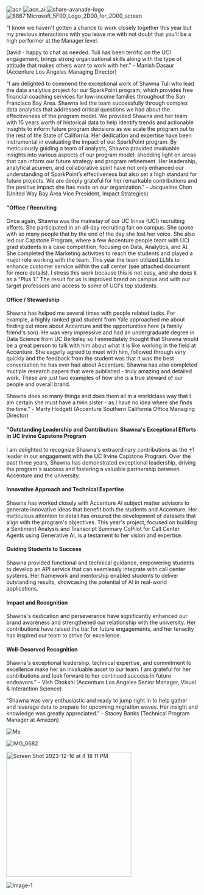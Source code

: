![acn](https://user-images.githubusercontent.com/19508013/171912894-f18aa54b-f9f8-4568-8ce8-2153b0b7db48.png)
![acn_ai](https://user-images.githubusercontent.com/19508013/171912919-7a3e012d-9daa-4758-9e2e-fbed1e74e58c.png)
![share-avanade-logo](https://user-images.githubusercontent.com/19508013/165650731-5b466aff-f2f9-4f61-94be-dd4294929951.jpg)
![8867 Microsoft_5F00_Logo_2D00_for_2D00_screen](https://github.com/shawna-tuli-silicon-valley/avanade-accenture-microsoft-silicon-valley-ai-and-advanced-analytics-2/assets/19508013/eec7d966-d4b8-4f04-bca1-1a378da12783)

"I know we haven't gotten a chance to work closely together this year but my previous interactions with you leave me with not doubt that you'll be a high performer at the Manager level.

David - happy to chat as needed. Tuli has been terrific on the UCI engagement, brings strong organizational skills along with the type of attitude that makes others want to work with her." - Manish Dasaur (Accenture Los Angeles Managing Director)

"I am delighted to commend the exceptional work of Shawna Tuli who lead the data analytics project for our SparkPoint program, which provides free financial coaching services for low-income families throughout the San Francisco Bay Area. Shawna led the team successfully through complex data analytics that addressed critical questions we had about the effectiveness of the program model. We provided Shawna and her team with 15 years worth of historical data to help identify trends and actionable insights to inform future program decisions as we scale the program out to the rest of the State of California. Her dedication and expertise have been instrumental in evaluating the impact of our SparkPoint program. By meticulously guiding a team of analysts, Shawna provided invaluable insights into various aspects of our program model, shedding light on areas that can inform our future strategy and program refinement. Her leadership, analytical acumen, and collaborative spirit have not only enhanced our understanding of SparkPoint’s effectiveness but also set a high standard for future projects. We are deeply grateful for her remarkable contributions and the positive impact she has made on our organization." - Jacqueline Chan (United Way Bay Area Vice President, Impact Strategies)

#### "Office / Recruiting 
Once again, Shawna was the mainstay of our UC Irinve (UCI) recruiting efforts. She participated in an all-day recruiting fair on campus. She spoke with so many people that by the end of the day she lost her voice. She also led our Capstone Program, where a few Accenture people team with UCI grad students in a case competition, focusing on Data, Analytics, and AI. She completed the Marketing activities to reach the students and played a major role working with the team. This year the team utilized LLMs to enhance customer service within the call center (see attached document for more details). I stress this work because this is not easy, and she does it as a "Plus 1." The result for us is improved brand on campus and with our target professors and access to some of UCI's top students. 

#### Office / Stewardship
Shawna has helped me several times with people related tasks. For example, a highly ranked grad student from Yale approached me about finding out more about Accenture and the opportunities here (a family friend's son). He was very impressive and had an undergraduate degree in Data Science from UC Berkeley so I immediately thought that Shawna would be a great person to talk with him about what it is like working in the field at Accenture. She eagerly agreed to meet with him, followed through very quickly and the feedback from the student was that it was the best conversation he has ever had about Accenture. Shawna has also completed multiple research papers that were published - truly amazing and detailed work. These are just two examples of how she is a true steward of our people and overall brand. 

Shawna does so many things and does them all in a worldclass way that I am certain she must have a twin sister - as I have no idea where she finds the time." - Marty Hodgett (Accenture Southern California Office Managing Director) 

#### "Outstanding Leadership and Contribution: Shawna's Exceptional Efforts in UC Irvine Capstone Program
I am delighted to recognize Shawna's extraordinary contributions as the +1 leader in our engagement with the UC Irvine Capstone Program. Over the past three years, Shawna has demonstrated exceptional leadership, driving the program's success and fostering a valuable partnership between Accenture and the university. 

#### Innovative Approach and Technical Expertise
Shawna has worked closely with Accenture AI subject matter advisors to generate innovative ideas that benefit both the students and Accenture. Her meticulous attention to detail has ensured the development of datasets that align with the program's objectives. This year's project, focused on building a Sentiment Analysis and Transcript Summary CoPilot for Call Center Agents using Generative AI, is a testament to her vision and expertise. 

#### Guiding Students to Success
Shawna provided functional and technical guidance, empowering students to develop an API service that can seamlessly integrate with call center systems. Her framework and mentorship enabled students to deliver outstanding results, showcasing the potential of AI in real-world applications.

#### Impact and Recognition
Shawna's dedication and perseverance have significantly enhanced our brand awareness and strengthened our relationship with the university. Her contributions have raised the bar for future engagements, and her tenacity has inspired our team to strive for excellence.

#### Well-Deserved Recognition
Shawna's exceptional leadership, technical expertise, and commitment to excellence make her an invaluable asset to our team. I am grateful for her contributions and look forward to her continued success in future endeavors." - Vish Chokshi (Accenture Los Angeles Senior Manager, Visual & Interaction Science)

"Shawna was very enthusiastic and ready to jump right in to help gather and leverage data to prepare for upcoming migration waves. Her insight and knowledge was greatly appreciated." - Stacey Banks (Technical Program Manager at Amazon) 

![Me](https://github.com/shawna-tuli-silicon-valley/avanade-accenture-microsoft-silicon-valley-ai-and-advanced-analytics-3/assets/19508013/7b94e639-001a-4754-af66-11dd46617707)

![IMG_0682](https://github.com/shawna-tuli-silicon-valley/avanade-accenture-microsoft-silicon-valley-ai-and-advanced-analytics-3/assets/19508013/5d66d3dc-aa3b-49fa-87d7-54262a94e69e)

<img width="328" alt="Screen Shot 2023-12-16 at 4 18 11 PM" src="https://github.com/shawna-tuli-silicon-valley/avanade-accenture-microsoft-silicon-valley-ai-and-advanced-analytics-3/assets/19508013/507d9ea4-8d7e-450c-a159-a081f6e21186">

![Image-1](https://github.com/shawna-tuli-silicon-valley/avanade-accenture-microsoft-silicon-valley-ai-and-advanced-analytics-3/assets/19508013/18b2f467-42b9-44f7-8db7-aeea6a64a6c8)
